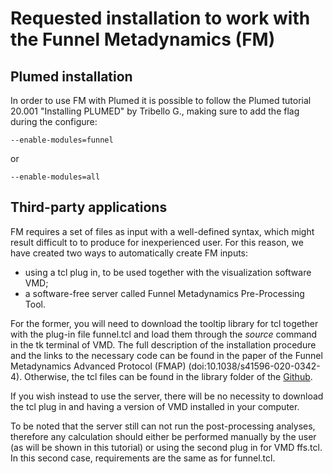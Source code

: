 # Requested installation to work with the Funnel Metadynamics (FM)

## Plumed installation
In order to use FM with Plumed it is possible to follow the Plumed tutorial 20.001 "Installing PLUMED" by Tribello G., making sure to add the flag during the configure:
```
--enable-modules=funnel
```
or
```
--enable-modules=all
```

## Third-party applications
FM requires a set of files as input with a well-defined syntax, which might result difficult to to produce for inexperienced user.
For this reason, we have created two ways to automatically create FM inputs:
 * using a tcl plug in, to be used together with the visualization software VMD;
 * a software-free server called Funnel Metadynamics Pre-Processing Tool.

For the former, you will need to download the tooltip library for tcl together with the plug-in file funnel.tcl and load them through the *source* command in the tk terminal of VMD.
The full description of the installation procedure and the links to the necessary code can be found in the paper of the Funnel Metadynamics Advanced Protocol (FMAP) (doi:10.1038/s41596-020-0342-4). Otherwise, the tcl files can be found in the library folder of the [Github](https://github.com/h2nch2co2h/masterclass-22-1.git).

If you wish instead to use the server, there will be no necessity to download the tcl plug in and having a version of VMD installed in your computer.

To be noted that the server still can not run the post-processing analyses, therefore any calculation should either be performed manually by the user (as will be shown in this tutorial) or using the second plug in for VMD ffs.tcl. In this second case, requirements are the same as for funnel.tcl.